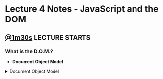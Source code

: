# Lecture 4 Notes - JavaScript and the DOM
## [@1m30s](https://youtu.be/GBNtL_51l5A?t=1m30s) LECTURE STARTS
### What is the D.O.M.?  
- **Document Object Model**
<details><summary>Document Object Model</summary><p>
![Document Object Model](https://upload.wikimedia.org/wikipedia/commons/thumb/5/5a/DOM-model.svg/1200px-DOM-model.svg.png)
</p></details>

